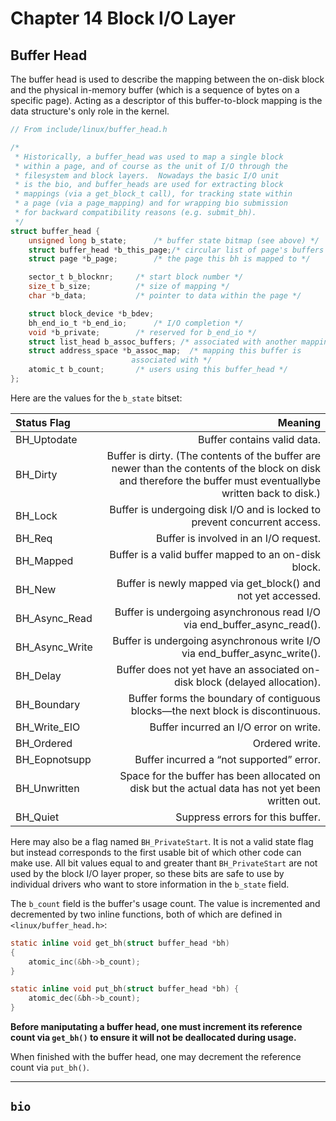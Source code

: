 # Chapter 14 Block I/O Layer

## Buffer Head
The buffer head is used to describe the mapping between the on-disk block and the physical in-memory buffer (which is a sequence of bytes on a specific page). Acting as a descriptor of this buffer-to-block mapping is the data structure's only role in the kernel.    

```c
// From include/linux/buffer_head.h

/*
 * Historically, a buffer_head was used to map a single block
 * within a page, and of course as the unit of I/O through the
 * filesystem and block layers.  Nowadays the basic I/O unit
 * is the bio, and buffer_heads are used for extracting block
 * mappings (via a get_block_t call), for tracking state within
 * a page (via a page_mapping) and for wrapping bio submission
 * for backward compatibility reasons (e.g. submit_bh).
 */
struct buffer_head {
	unsigned long b_state;		/* buffer state bitmap (see above) */
	struct buffer_head *b_this_page;/* circular list of page's buffers */
	struct page *b_page;		/* the page this bh is mapped to */

	sector_t b_blocknr;		/* start block number */
	size_t b_size;			/* size of mapping */
	char *b_data;			/* pointer to data within the page */

	struct block_device *b_bdev;
	bh_end_io_t *b_end_io;		/* I/O completion */
 	void *b_private;		/* reserved for b_end_io */
	struct list_head b_assoc_buffers; /* associated with another mapping */
	struct address_space *b_assoc_map;	/* mapping this buffer is
						   associated with */
	atomic_t b_count;		/* users using this buffer_head */
};
```   

Here are the values for the `b_state` bitset:   

| Status Flag | Meaning |
|:------------|--------:|
| BH_Uptodate | Buffer contains valid data. |
| BH_Dirty | Buffer is dirty. (The contents of the buffer are newer than the contents of the block on disk and therefore the buffer must eventuallybe written back to disk.) |
| BH_Lock | Buffer is undergoing disk I/O and is locked to prevent concurrent access. |
| BH_Req | Buffer is involved in an I/O request. |
| BH_Mapped | Buffer is a valid buffer mapped to an on-disk block. |
| BH_New | Buffer is newly mapped via get_block() and not yet accessed. |
| BH_Async_Read | Buffer is undergoing asynchronous read I/O via end_buffer_async_read(). |
| BH_Async_Write | Buffer is undergoing asynchronous write I/O via end_buffer_async_write(). |
| BH_Delay | Buffer does not yet have an associated on-disk block (delayed allocation). |
| BH_Boundary | Buffer forms the boundary of contiguous blocks—the next block is discontinuous. |
| BH_Write_EIO | Buffer incurred an I/O error on write. |
| BH_Ordered | Ordered write. |
| BH_Eopnotsupp | Buffer incurred a “not supported” error. |
| BH_Unwritten | Space for the buffer has been allocated on disk but the actual data has not yet been written out. |
| BH_Quiet | Suppress errors for this buffer. |   

Here may also be a flag named `BH_PrivateStart`. It is not a valid state flag but instead corresponds to the first usable bit of which other code can make use. All bit values equal to and greater thant `BH_PrivateStart` are not used by the block I/O layer proper, so these bits are safe to use by individual drivers who want to store information in the `b_state` field.   

The `b_count` field is the buffer's usage count. The value is incremented and decremented by two inline functions, both of which are defined in `<linux/buffer_head.h>`:   

```c
static inline void get_bh(struct buffer_head *bh)
{
	atomic_inc(&bh->b_count);
}

static inline void put_bh(struct buffer_head *bh) {
	atomic_dec(&bh->b_count);
}
```   

__Before maniputating a buffer head, one must increment its reference count via `get_bh()` to ensure it will not be deallocated during usage.__   

When finished with the buffer head, one may decrement the reference count via `put_bh()`.   

------------------------

## `bio`
